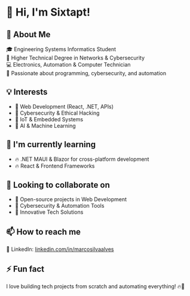 # 👋 Hi, I'm Sixtapt!

## 🚀 About Me
🎓 Engineering Systems Informatics Student  
🔧 Higher Technical Degree in Networks & Cybersecurity  
💻 Electronics, Automation & Computer Technician  
📡 Passionate about programming, cybersecurity, and automation  

## 💡 Interests
- 🔹 Web Development (React, .NET, APIs)
- 🔹 Cybersecurity & Ethical Hacking
- 🔹 IoT & Embedded Systems
- 🔹 AI & Machine Learning

## 🌱 I'm currently learning
- 🔥 .NET MAUI & Blazor for cross-platform development  
- 🔥 React & Frontend Frameworks  

## 💼 Looking to collaborate on
- 🚀 Open-source projects in Web Development  
- 🚀 Cybersecurity & Automation Tools  
- 🚀 Innovative Tech Solutions  

## 📫 How to reach me
💼 LinkedIn: [linkedin.com/in/marcosilvaalves](https://www.linkedin.com/in/marcosilvaalves/)  

## ⚡ Fun fact
I love building tech projects from scratch and automating everything! 🔥🤖
